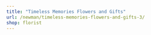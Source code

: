 ```yaml
---
title: "Timeless Memories Flowers and Gifts"
url: /newman/timeless-memories-flowers-and-gifts-3/
shop: florist
---
```

